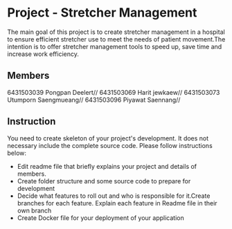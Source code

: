 # Project - Stretcher Management
  The main goal of this project is to create stretcher management in a hospital to ensure efficient stretcher use to meet the needs of patient movement.The intention is to offer stretcher management tools to speed up, save time and increase work efficiency.
## Members
6431503039   Pongpan Deelert//
6431503069   Harit jewkaew//
6431503073   Utumporn Saengmueang//
6431503096   Piyawat Saennang//


## Instruction
You need to create skeleton of your project's development. It does not necessary include the complete source code. Please follow instructions below:
- Edit readme file that briefly explains your project and details of members.​ 
- Create folder structure and some source code to prepare for development
- Decide what features to roll out and who is responsible for it.​ Create branches for each feature. Explain each feature in Readme file in their own branch​ 
- Create Docker file for your deployment of your application 
